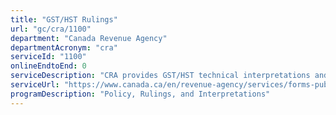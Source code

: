 ```yaml
---
title: "GST/HST Rulings"
url: "gc/cra/1100"
department: "Canada Revenue Agency"
departmentAcronym: "cra"
serviceId: "1100"
onlineEndtoEnd: 0
serviceDescription: "CRA provides GST/HST technical interpretations and  GST/HST rulings upon request. An interpretation is a written statement that sets out the CRA's view on how the Excise Tax Act (ETA) applies to a generic fact situation. An interpretation can also be a verbal statement that is provided in response to a toll-free telephone enquiry. A ruling is a written statement that sets out the CRA position on how the relevant provisions of the ETA applies to a clearly defined fact situation."
serviceUrl: "https://www.canada.ca/en/revenue-agency/services/forms-publications/publications/1-4/excise-gst-hst-rulings-interpretations-service.html"
programDescription: "Policy, Rulings, and Interpretations"
---
```

